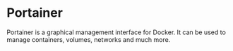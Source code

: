 # Portainer
Portainer is a graphical management interface for Docker. It can be used to manage containers, volumes, networks and much more. 